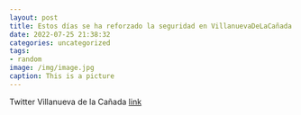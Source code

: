 ```yaml
---
layout: post
title: Estos días se ha reforzado la seguridad en VillanuevaDeLaCañada. Policía Local, Guardia Civil y el Servicio Municipal de Emerge...
date: 2022-07-25 21:38:32
categories: uncategorized
tags:
- random
image: /img/image.jpg
caption: This is a picture
---
```

Twitter Villanueva de la Cañada [link](https://twitter.com/AytoVDLCanada/status/1551594009562435585)
